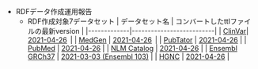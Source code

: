 * RDFデータ作成運用報告 
  * RDF作成対象7データセット
    | データセット名     | コンバートしたttlファイルの最新version | 
    |-------------|--------------------------| 
    | [ClinVar](https://www.ncbi.nlm.nih.gov/clinvar/)| [2021-04-26](https://togovar-stg.biosciencedbc.jp/public/virtuoso/clinvar/latest/)                | 
    | [MedGen](https://www.ncbi.nlm.nih.gov/medgen/)  | [2021-04-26](https://togovar-stg.biosciencedbc.jp/public/virtuoso/medgen/latest/)                | 
    | [PubTator](https://www.ncbi.nlm.nih.gov/research/pubtator/)    | [2021-04-26](https://togovar-stg.biosciencedbc.jp/public/virtuoso/pubtator/latest/)               | 
    | [PubMed](https://pubmed.ncbi.nlm.nih.gov/) | [2021-04-26](https://togovar-stg.biosciencedbc.jp/public/virtuoso/pubmed/latest/)               | 
    | [NLM Catalog](https://www.ncbi.nlm.nih.gov/nlmcatalog) | [2021-04-26](https://togovar-stg.biosciencedbc.jp/public/virtuoso/nlm-catalog/latest/)               | 
    | [Ensembl GRCh37](https://grch37.ensembl.org/index.html) | [2021-03-03 (Ensembl 103)](https://togovar-stg.biosciencedbc.jp/public/virtuoso/ensembl/latest/) | 
    | [HGNC](https://www.genenames.org/) | [2021-04-26](https://togovar-stg.biosciencedbc.jp/public/virtuoso/hgnc/latest/)    | 

